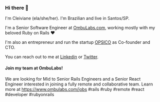 ### Hi there 👋

I'm Cleiviane (ela/she/her). I'm Brazilian and live in Santos/SP.

I'm a Senior Software Engineer at [OmbuLabs.com](http://www.ombulabs.com), working mostly with my beloved Ruby on Rails ❤️

I'm also an entrepreneur and run the startup [OPSICO](http://www.opsicoapp.com) as Co-founder and CTO.

You can reach out to me at [Linkedin](https://www.linkedin.com/in/cleiviane/en) or [Twitter](https://twitter.com/cleicar_rb).

#### Join my team at OmbuLabs!

We are looking for Mid to Senior Rails Engineers and a Senior React Engineer interested in joining a fully remote and collaborative team. Learn more at https://www.ombulabs.com/jobs #rails #ruby #remote #react #developer #rubyonrails
